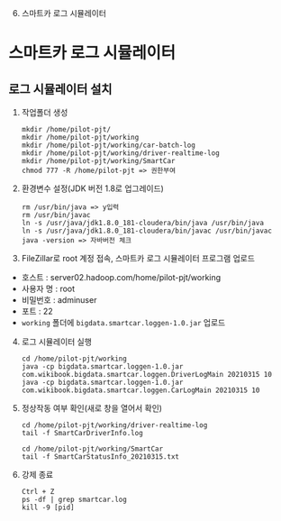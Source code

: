 6. 스마트카 로그 시뮬레이터

# 스마트카 로그 시뮬레이터
## 로그 시뮬레이터 설치
1. 작업폴더 생성
	```
	mkdir /home/pilot-pjt/
	mkdir /home/pilot-pjt/working
	mkdir /home/pilot-pjt/working/car-batch-log
	mkdir /home/pilot-pjt/working/driver-realtime-log
	mkdir /home/pilot-pjt/working/SmartCar
	chmod 777 -R /home/pilot-pjt => 권한부여
	```
2. 환경변수 설정(JDK 버전 1.8로 업그레이드)
	```
	rm /usr/bin/java => y입력
	rm /usr/bin/javac
	ln -s /usr/java/jdk1.8.0_181-cloudera/bin/java /usr/bin/java
	ln -s /usr/java/jdk1.8.0_181-cloudera/bin/javac /usr/bin/javac
	java -version => 자바버전 체크
	```
3. FileZillar로 root 계정 접속, 스마트카 로그 시뮬레이터 프로그램 업로드
- 호스트 : server02.hadoop.com/home/pilot-pjt/working
- 사용자 명 : root
- 비밀번호 : adminuser
- 포트 : 22
- `working` 폴더에 `bigdata.smartcar.loggen-1.0.jar` 업로드

4. 로그 시뮬레이터 실행
	``` 
	cd /home/pilot-pjt/working
	java -cp bigdata.smartcar.loggen-1.0.jar com.wikibook.bigdata.smartcar.loggen.DriverLogMain 20210315 10
	java -cp bigdata.smartcar.loggen-1.0.jar com.wikibook.bigdata.smartcar.loggen.CarLogMain 20210315 10
	```
	
5. 정상작동 여부 확인(새로 창을 열어서 확인)
	```
	cd /home/pilot-pjt/working/driver-realtime-log
	tail -f SmartCarDriverInfo.log
	
	cd /home/pilot-pjt/working/SmartCar
	tail -f SmartCarStatusInfo_20210315.txt
	```
6. 강제 종료
	```
	Ctrl + Z
	ps -df | grep smartcar.log
	kill -9 [pid]
	```
	